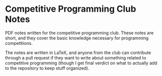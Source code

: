 # Competitive Programming Club Notes
PDF notes written for the competitive programming club.
These notes are short, and they cover the basic knowledge necessary for programming competitions.

The notes are written in LaTeX, and anyone from the club can contribute through a pull request if they want to write about something related to competitive programming (though I get final verdict on what to actually add to the repository to keep stuff organized).
